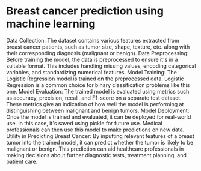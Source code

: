 # Breast cancer prediction using machine learning

Data Collection: The dataset contains various features extracted from breast cancer patients, such as tumor size, shape, texture, etc. along with their corresponding diagnosis (malignant or benign).
Data Preprocessing: Before training the model, the data is preprocessed to ensure it's in a suitable format. This includes handling missing values, encoding categorical variables, and standardizing numerical features.
Model Training: The Logistic Regression model is trained on the preprocessed data. Logistic Regression is a common choice for binary classification problems like this one.
Model Evaluation: The trained model is evaluated using metrics such as accuracy, precision, recall, and F1-score on a separate test dataset. These metrics give an indication of how well the model is performing at distinguishing between malignant and benign tumors.
Model Deployment: Once the model is trained and evaluated, it can be deployed for real-world use. In this case, it's saved using pickle for future use. Medical professionals can then use this model to make predictions on new data.
Utility in Predicting Breast Cancer: By inputting relevant features of a breast tumor into the trained model, it can predict whether the tumor is likely to be malignant or benign. This prediction can aid healthcare professionals in making decisions about further diagnostic tests, treatment planning, and patient care.
